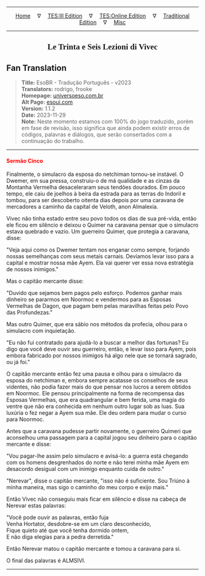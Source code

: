 
---

<!-- Jekyll Page Links -->

<center>
<a href="../../../../../index.html">Home</a>
&emsp;&nabla;&emsp;
<a href="../../../../index-tes3.html">TES:III Edition</a>
&emsp;&nabla;&emsp;
<a href="../../../../index-teso.html">TES:Online Edition</a>
&emsp;&nabla;&emsp;
<a href="../../../../index-traditional.html">Traditional Edition</a>
&emsp;&nabla;&emsp;
<a href="../../../../index-misc.html">Misc</a>
</center>

<!-- Markdown Body Below: -->

---

<center>
<h2><span style="font-family:Georgia">Le Trinta e Seis Lezioni di Vivec</span></h2>
</center>

## Fan Translation

> __Title:__ EsoBR - Tradução Português - v2023\
> __Translators:__ rodrigo, frooke\
> __Homepage:__ [universoeso.com.br][1]\
> __Alt Page:__ [esoui.com][2]\
> __Version:__ 1.1.2\
> __Date:__ 2023-11-29\
> __Note:__ Neste momento estamos com 100% do jogo traduzido, porém em fase de revisão, isso significa que ainda podem existir erros de códigos, palavras e diálogos, que serão consertados com a continuação do trabalho.

[1]: https://www.universoeso.com.br/traducao
[2]: https://www.esoui.com/downloads/info2256-EsoBR-TraduoPortugus-v2023.html

---

#### <span style="color:red">Sermão Cinco</span>

Finalmente, o simulacro da esposa do netchiman tornou-se instável. O Dwemer, em sua pressa, construiu-o de má qualidade e as cinzas da Montanha Vermelha desaceleraram seus tendões dourados. Em pouco tempo, ele caiu de joelhos à beira da estrada para as terras do Indoril e tombou, para ser descoberto oitenta dias depois por uma caravana de mercadores a caminho da capital de Veloth, anon Almalexia.

Vivec não tinha estado entre seu povo todos os dias de sua pré-vida, então ele ficou em silêncio e deixou o Quimer na caravana pensar que o simulacro estava quebrado e vazio. Um guerreiro Quimer, que protegia a caravana, disse:

"Veja aqui como os Dwemer tentam nos enganar como sempre, forjando nossas semelhanças com seus metais carnais. Devíamos levar isso para a capital e mostrar nossa mãe Ayem. Ela vai querer ver essa nova estratégia de nossos inimigos."

Mas o capitão mercante disse:

"Duvido que sejamos bem pagos pelo esforço. Podemos ganhar mais dinheiro se pararmos em Noormoc e vendermos para as Esposas Vermelhas de Dagon, que pagam bem pelas maravilhas feitas pelo Povo das Profundezas."

Mas outro Quimer, que era sábio nos métodos da profecia, olhou para o simulacro com inquietação.

"Eu não fui contratado para ajudá-lo a buscar a melhor das fortunas? Eu digo que você deve ouvir seu guerreiro, então, e levar isso para Ayem, pois embora fabricado por nossos inimigos há algo nele que se tornará sagrado, ou já foi."

O capitão mercante então fez uma pausa e olhou para o simulacro da esposa do netchiman e, embora sempre acatasse os conselhos de seus videntes, não podia fazer mais do que pensar nos lucros a serem obtidos em Noormoc. Ele pensou principalmente na forma de recompensa das Esposas Vermelhas, que era quadrangular e bem ferida, uma magia do ventre que não era conhecida em nenhum outro lugar sob as luas. Sua luxúria o fez negar a Ayem sua mãe. Ele deu ordem para mudar o curso para Noormoc.

Antes que a caravana pudesse partir novamente, o guerreiro Quimeri que aconselhou uma passagem para a capital jogou seu dinheiro para o capitão mercante e disse:

"Vou pagar-lhe assim pelo simulacro e avisá-lo: a guerra está chegando com os homens desgrenhados do norte e não terei minha mãe Ayem em desacordo desigual com um inimigo enquanto cuida de outro."

"Nerevar", disse o capitão mercante, "isso não é suficiente. Sou Triúno à minha maneira, mas sigo o caminho do meu corpo e exijo mais."

Então Vivec não conseguiu mais ficar em silêncio e disse na cabeça de Nerevar estas palavras:

"Você pode ouvir as palavras, então fuja\
Venha Hortator, desdobre-se em um claro desconhecido,\
Fique quieto até que você tenha dormido ontem,\
E não diga elegias para a pedra derretida."

Então Nerevar matou o capitão mercante e tomou a caravana para si.

O final das palavras é ALMSIVI.

---
